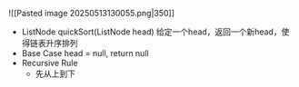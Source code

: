 ![[Pasted image 20250513130055.png|350]]
- ListNode quickSort(ListNode head)
	给定一个head，返回一个新head，使得链表升序排列
- Base Case
	head = null, return null
- Recursive Rule
	- 先从上到下